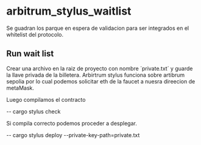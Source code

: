 # arbitrum_stylus_waitlist

Se guadran los parque en espera de validacion para ser integrados en el whitelist del protocolo.

## Run wait list

Crear una archivo en la raiz de proyecto con nombre ´private.txt´ y guarde la llave privada de la billetera. Arbirtrum stylus funciona sobre artibrum sepolia por lo cual podemos solicitar eth de la faucet a nuesra direecion de metaMask.

Luego compilamos el contracto 

-- cargo stylus check

Si compila correcto podemos proceder a desplegar.

-- cargo stylus deploy --private-key-path=private.txt


